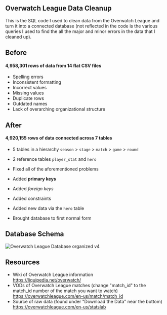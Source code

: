 ## Overwatch League Data Cleanup
This is the SQL code I used to clean data from the Overwatch League and turn it into a connected database (not reflected in the code is the various queries I used to find the all the major and minor errors in the data that I cleaned up).

## Before

#### 4,958,301 rows of data from 14 flat CSV files
- Spelling errors
- Inconsistent formatting
- Incorrect values
- Missing values
- Duplicate rows
- Outdated names
- Lack of overarching organizational structure

## After

#### 4,920,155 rows of data connected across 7 tables
- 5 tables in a hierarchy `season` > `stage` > `match` > `game` > `round`<br>
- 2 reference tables `player_stat` and `hero`
  

- Fixed all of the aforementioned problems
- Added **primary keys**
- Added *foreign keys*
- Added constraints
- Added new data via the `hero` table
- Brought database to first normal form

## Database Schema
![Overwatch League Database organized v4](https://user-images.githubusercontent.com/97869630/154815413-24f2b310-a25f-4fd7-beed-77aee0237a48.PNG)

## Resources
- Wiki of Overwatch League information <br>    https://liquipedia.net/overwatch/
- VODs of Overwatch League matches (change "match_id" to the match_id number of the match you want to watch) <br>    https://overwatchleague.com/en-us/match/match_id
- Source of raw data (found under "Download the Data" near the bottom) <br>    https://overwatchleague.com/en-us/statslab

